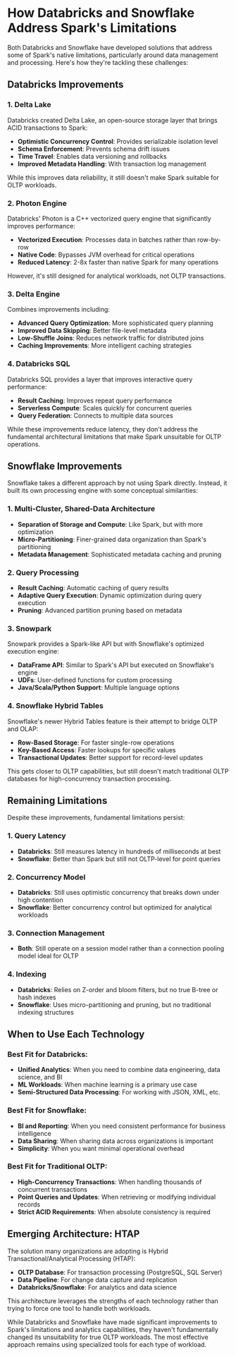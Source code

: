 # How Databricks and Snowflake Address Spark's Limitations

Both Databricks and Snowflake have developed solutions that address some of Spark's native limitations, particularly around data management and processing. Here's how they're tackling these challenges:

## Databricks Improvements

### 1. Delta Lake

Databricks created Delta Lake, an open-source storage layer that brings ACID transactions to Spark:

- **Optimistic Concurrency Control**: Provides serializable isolation level
- **Schema Enforcement**: Prevents schema drift issues
- **Time Travel**: Enables data versioning and rollbacks
- **Improved Metadata Handling**: With transaction log management

While this improves data reliability, it still doesn't make Spark suitable for OLTP workloads.

### 2. Photon Engine

Databricks' Photon is a C++ vectorized query engine that significantly improves performance:

- **Vectorized Execution**: Processes data in batches rather than row-by-row
- **Native Code**: Bypasses JVM overhead for critical operations
- **Reduced Latency**: 2-8x faster than native Spark for many operations

However, it's still designed for analytical workloads, not OLTP transactions.

### 3. Delta Engine

Combines improvements including:

- **Advanced Query Optimization**: More sophisticated query planning
- **Improved Data Skipping**: Better file-level metadata
- **Low-Shuffle Joins**: Reduces network traffic for distributed joins
- **Caching Improvements**: More intelligent caching strategies

### 4. Databricks SQL

Databricks SQL provides a layer that improves interactive query performance:

- **Result Caching**: Improves repeat query performance
- **Serverless Compute**: Scales quickly for concurrent queries
- **Query Federation**: Connects to multiple data sources

While these improvements reduce latency, they don't address the fundamental architectural limitations that make Spark unsuitable for OLTP operations.

## Snowflake Improvements

Snowflake takes a different approach by not using Spark directly. Instead, it built its own processing engine with some conceptual similarities:

### 1. Multi-Cluster, Shared-Data Architecture

- **Separation of Storage and Compute**: Like Spark, but with more optimization
- **Micro-Partitioning**: Finer-grained data organization than Spark's partitioning
- **Metadata Management**: Sophisticated metadata caching and pruning

### 2. Query Processing

- **Result Caching**: Automatic caching of query results
- **Adaptive Query Execution**: Dynamic optimization during query execution
- **Pruning**: Advanced partition pruning based on metadata

### 3. Snowpark

Snowpark provides a Spark-like API but with Snowflake's optimized execution engine:

- **DataFrame API**: Similar to Spark's API but executed on Snowflake's engine
- **UDFs**: User-defined functions for custom processing
- **Java/Scala/Python Support**: Multiple language options

### 4. Snowflake Hybrid Tables

Snowflake's newer Hybrid Tables feature is their attempt to bridge OLTP and OLAP:

- **Row-Based Storage**: For faster single-row operations
- **Key-Based Access**: Faster lookups for specific values
- **Transactional Updates**: Better support for record-level updates

This gets closer to OLTP capabilities, but still doesn't match traditional OLTP databases for high-concurrency transaction processing.

## Remaining Limitations

Despite these improvements, fundamental limitations persist:

### 1. Query Latency

- **Databricks**: Still measures latency in hundreds of milliseconds at best
- **Snowflake**: Better than Spark but still not OLTP-level for point queries

### 2. Concurrency Model

- **Databricks**: Still uses optimistic concurrency that breaks down under high contention
- **Snowflake**: Better concurrency control but optimized for analytical workloads

### 3. Connection Management

- **Both**: Still operate on a session model rather than a connection pooling model ideal for OLTP

### 4. Indexing

- **Databricks**: Relies on Z-order and bloom filters, but no true B-tree or hash indexes
- **Snowflake**: Uses micro-partitioning and pruning, but no traditional indexing structures

## When to Use Each Technology

### Best Fit for Databricks:

- **Unified Analytics**: When you need to combine data engineering, data science, and BI
- **ML Workloads**: When machine learning is a primary use case
- **Semi-Structured Data Processing**: For working with JSON, XML, etc.

### Best Fit for Snowflake:

- **BI and Reporting**: When you need consistent performance for business intelligence
- **Data Sharing**: When sharing data across organizations is important
- **Simplicity**: When you want minimal operational overhead

### Best Fit for Traditional OLTP:

- **High-Concurrency Transactions**: When handling thousands of concurrent transactions
- **Point Queries and Updates**: When retrieving or modifying individual records
- **Strict ACID Requirements**: When absolute consistency is required

## Emerging Architecture: HTAP

The solution many organizations are adopting is Hybrid Transactional/Analytical Processing (HTAP):

- **OLTP Database**: For transaction processing (PostgreSQL, SQL Server)
- **Data Pipeline**: For change data capture and replication
- **Databricks/Snowflake**: For analytics and data science

This architecture leverages the strengths of each technology rather than trying to force one tool to handle both workloads.

While Databricks and Snowflake have made significant improvements to Spark's limitations and analytics capabilities, they haven't fundamentally changed its unsuitability for true OLTP workloads. The most effective approach remains using specialized tools for each type of workload.
